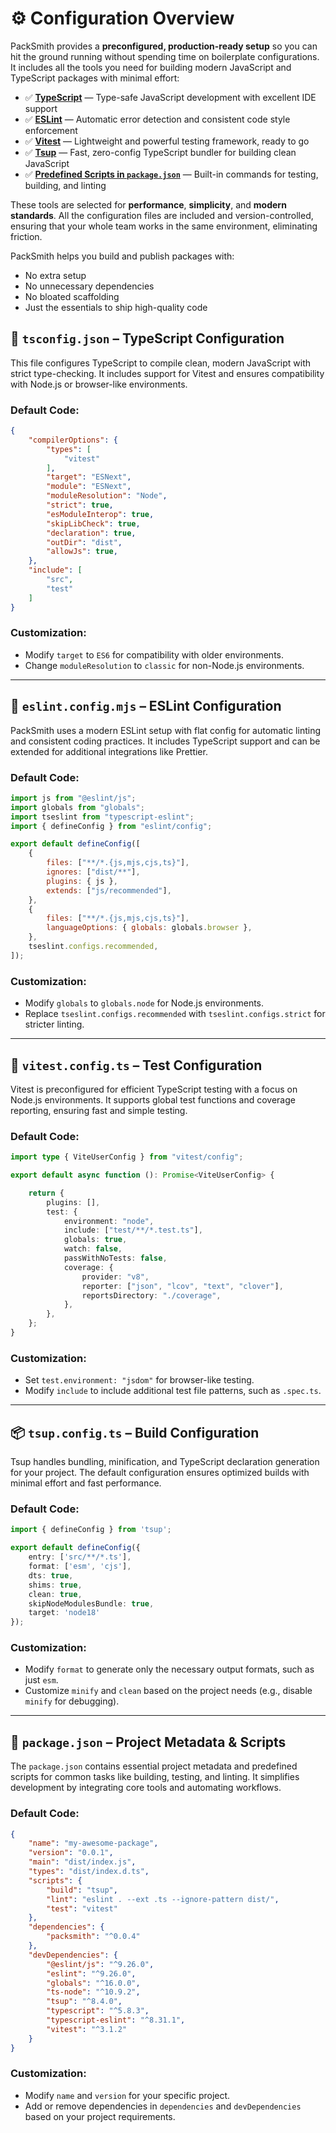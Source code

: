# ⚙️ Configuration Overview

PackSmith provides a **preconfigured, production-ready setup** so you can hit the ground running without spending time on boilerplate configurations. It includes all the tools you need for building modern JavaScript and TypeScript packages with minimal effort:

* ✅ [**TypeScript**](#📄-tsconfig-json-–-typescript-configuration) — Type-safe JavaScript development with excellent IDE support
* ✅ [**ESLint**](#📄-eslint-config-mjs-–-eslint-configuration) — Automatic error detection and consistent code style enforcement
* ✅ [**Vitest**](#🧪-vitest-config-ts-–-test-configuration) — Lightweight and powerful testing framework, ready to go
* ✅ [**Tsup**](#📦-tsup-config-ts-–-build-configuration) — Fast, zero-config TypeScript bundler for building clean JavaScript
* ✅ [**Predefined Scripts in `package.json`**](#📄-package-json-–-project-metadata-scripts) — Built-in commands for testing, building, and linting

These tools are selected for **performance**, **simplicity**, and **modern standards**. All the configuration files are included and version-controlled, ensuring that your whole team works in the same environment, eliminating friction.

PackSmith helps you build and publish packages with:

* No extra setup
* No unnecessary dependencies
* No bloated scaffolding
* Just the essentials to ship high-quality code

## 📄 `tsconfig.json` – TypeScript Configuration

This file configures TypeScript to compile clean, modern JavaScript with strict type-checking. It includes support for Vitest and ensures compatibility with Node.js or browser-like environments.

### Default Code:

```json
{
    "compilerOptions": {
        "types": [
            "vitest"
        ],
        "target": "ESNext",
        "module": "ESNext",
        "moduleResolution": "Node",
        "strict": true,
        "esModuleInterop": true,
        "skipLibCheck": true,
        "declaration": true,
        "outDir": "dist",
        "allowJs": true,
    },
    "include": [
        "src",
        "test"
    ]
}
```

### Customization:

* Modify `target` to `ES6` for compatibility with older environments.
* Change `moduleResolution` to `classic` for non-Node.js environments.

---

## 📄 `eslint.config.mjs` – ESLint Configuration

PackSmith uses a modern ESLint setup with flat config for automatic linting and consistent coding practices. It includes TypeScript support and can be extended for additional integrations like Prettier.

### Default Code:

```js
import js from "@eslint/js";
import globals from "globals";
import tseslint from "typescript-eslint";
import { defineConfig } from "eslint/config";

export default defineConfig([
    {
        files: ["**/*.{js,mjs,cjs,ts}"],
        ignores: ["dist/**"],
        plugins: { js },
        extends: ["js/recommended"],
    },
    {
        files: ["**/*.{js,mjs,cjs,ts}"],
        languageOptions: { globals: globals.browser },
    },
    tseslint.configs.recommended,
]);
```

### Customization:

* Modify `globals` to `globals.node` for Node.js environments.
* Replace `tseslint.configs.recommended` with `tseslint.configs.strict` for stricter linting.

---

## 🧪 `vitest.config.ts` – Test Configuration

Vitest is preconfigured for efficient TypeScript testing with a focus on Node.js environments. It supports global test functions and coverage reporting, ensuring fast and simple testing.

### Default Code:

```ts
import type { ViteUserConfig } from "vitest/config";

export default async function (): Promise<ViteUserConfig> {

    return {
        plugins: [],
        test: {
            environment: "node",
            include: ["test/**/*.test.ts"],
            globals: true,
            watch: false,
            passWithNoTests: false,
            coverage: {
                provider: "v8",
                reporter: ["json", "lcov", "text", "clover"],
                reportsDirectory: "./coverage",
            },
        },
    };
}
```

### Customization:

* Set `test.environment: "jsdom"` for browser-like testing.
* Modify `include` to include additional test file patterns, such as `.spec.ts`.

---

## 📦 `tsup.config.ts` – Build Configuration

Tsup handles bundling, minification, and TypeScript declaration generation for your project. The default configuration ensures optimized builds with minimal effort and fast performance.

### Default Code:

```ts
import { defineConfig } from 'tsup';

export default defineConfig({
    entry: ['src/**/*.ts'],
    format: ['esm', 'cjs'],
    dts: true,
    shims: true,
    clean: true,
    skipNodeModulesBundle: true,
    target: 'node18'
});
```

### Customization:

* Modify `format` to generate only the necessary output formats, such as just `esm`.
* Customize `minify` and `clean` based on the project needs (e.g., disable `minify` for debugging).

---

## 📄 `package.json` – Project Metadata & Scripts

The `package.json` contains essential project metadata and predefined scripts for common tasks like building, testing, and linting. It simplifies development by integrating core tools and automating workflows.

### Default Code:

```json
{
    "name": "my-awesome-package",
    "version": "0.0.1",
    "main": "dist/index.js",
    "types": "dist/index.d.ts",
    "scripts": {
        "build": "tsup",
        "lint": "eslint . --ext .ts --ignore-pattern dist/",
        "test": "vitest"
    },
    "dependencies": {
        "packsmith": "^0.0.4"
    },
    "devDependencies": {
        "@eslint/js": "^9.26.0",
        "eslint": "^9.26.0",
        "globals": "^16.0.0",
        "ts-node": "^10.9.2",
        "tsup": "^8.4.0",
        "typescript": "^5.8.3",
        "typescript-eslint": "^8.31.1",
        "vitest": "^3.1.2"
    }
}
```

### Customization:

* Modify `name` and `version` for your specific project.
* Add or remove dependencies in `dependencies` and `devDependencies` based on your project requirements.
